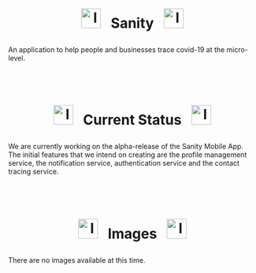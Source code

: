 <br><br>

# <p align="center"> <img src="https://github.com/Lin8x/sanity/blob/main/github-images/adaptive-icon.png" alt="logo" width="40" height="40"> &nbsp; Sanity &nbsp; <img src="https://github.com/Lin8x/sanity/blob/main/github-images/adaptive-icon.png" alt="logo" width="40" height="40"> </p>

An application to help people and businesses trace covid-19 at the micro-level.

<br><br>

# <p align="center"> <img src="https://github.com/Lin8x/sanity/blob/main/github-images/informationlogo.png" alt="logo" width="40" height="40"> &nbsp; Current Status &nbsp; <img src="https://github.com/Lin8x/sanity/blob/main/github-images/informationlogo.png" alt="logo" width="40" height="40"> </p>

We are currently working on the alpha-release of the Sanity Mobile App. The initial features that we intend on creating are the profile management service, the notification service, authentication service and the contact tracing service. 

<br><br>

# <p align="center"> <img src="https://github.com/Lin8x/sanity/blob/main/github-images/favicon.png" alt="logo" width="40" height="40"> &nbsp; Images &nbsp; <img src="https://github.com/Lin8x/sanity/blob/main/github-images/favicon.png" alt="logo" width="40" height="40"> </p>

There are no images available at this time.

<br><br>
